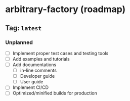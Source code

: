 # arbitrary-factory (roadmap)

## Tag: `latest`

### Unplanned

- [ ] Implement proper test cases and testing tools
- [ ] Add examples and tutorials
- [ ] Add documentations
  - [ ] in-line comments
  - [ ] Developer guide
  - [ ] User guide
- [ ] Implement CI/CD
- [ ] Optimized/minified builds for production
